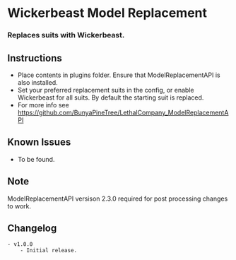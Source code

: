 # Wickerbeast Model Replacement
### Replaces suits with Wickerbeast.

## Instructions
- Place contents in plugins folder. Ensure that ModelReplacementAPI is also installed. 
- Set your preferred replacement suits in the config, or enable Wickerbeast for all suits. By default the starting suit is replaced. 
- For more info see https://github.com/BunyaPineTree/LethalCompany_ModelReplacementAPI

## Known Issues
- To be found.

## Note
ModelReplacementAPI versison 2.3.0 required for post processing changes to work. 

## Changelog
	- v1.0.0
		- Initial release.